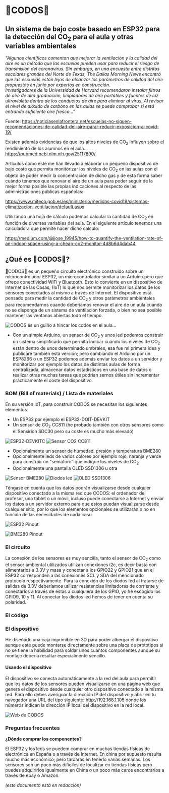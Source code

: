 # 💪CODOS💪

## Un sistema de bajo coste basado en ESP32 para la detección del CO<sub>2</sub> para el aula y otras variables ambientales

*"Algunos científicos comentan que mejorar la ventilación y la calidad del aire es un método que las escuelas pueden usar para reducir el riesgo de transmisión del coronavirus.
Sin embargo, en una encuesta entre distritos escolares grandes del Norte de Texas, The Dallas Morning News encontró que las escuelas están lejos de alcanzar los parámetros de calidad del aire propuestos en junio por expertos en construcción.  
Investigadores de la Universidad de Harvard recomendaron instalar filtros de aire de alta graduación, limpiadores de aire portátiles y fuentes de luz ultravioleta dentro de los conductos de aire para eliminar al virus.
Al revisar el nivel de dióxido de carbono en las aulas se puede comprobar si está entrando suficiente aire fresco..."*

Fuente: https://noticiasenlafrontera.net/escuelas-no-siguen-recomendaciones-de-calidad-del-aire-parar-reducir-exposicion-a-covid-19/


Existen además evidencias de que los altos niveles de CO<sub>2</sub> influyen sobre el rendimiento de los alumnos en el aula.
https://pubmed.ncbi.nlm.nih.gov/25117890/

Artículos cómo este me han llevado a elaborar un pequeño dispositivo de bajo coste que permita monitorizar los niveles de CO<sub>2</sub> en las aulas con el objeto de poder medir la concentración de dicho gas y de esta forma saber cuándo tenemos que renovar el aire de un aula para poder seguir de la mejor forma posible las propias indicaciones al respecto de las administraciones públicas españolas:

https://www.miteco.gob.es/es/ministerio/medidas-covid19/sistemas-climatizacion-ventilacion/default.aspx

Utilizando una hoja de cálculo podemos calcular la cantidad de CO<sub>2</sub>  en función de diversas variables del aula. En el siguiente artículo tenemos una calculadora que permite hacer dicho cálculo:

https://medium.com/@jjose_19945/how-to-quantify-the-ventilation-rate-of-an-indoor-space-using-a-cheap-co2-monitor-4d8b6d4dab44


## ¿Qué es 💪CODOS💪?

💪CODOS💪 es un pequeño circuito electrónico construido sobre un microcontrolador ESP32, un microcontrolador similar a un Arduino pero que ofrece conectividad WiFi y Bluetooth. Esto lo convierte en un dispositivo de Internet de las Cosas, (IoT) lo que nos permite monitorizar los datos de los sensores conectados al mismo a través de Internet. El dispositivo está pensado para medir la cantidad de CO<sub>2</sub> y otros parámetros ambientales para recomendarnos cuando deberíamos renovar el aire de un aula cuando no se disponga de un sistema de ventilación forzada, o bien no sea posible mantener las ventanas abiertas todo el tiempo.

![CODOS es un guiño a hincar los codos en el aula...](img/school_1810350a1-1.jpg)

* Con un simple Arduino, un sensor de CO<sub>2</sub> y unos led podemos construir un sistema simplificado que permita indicar cuando los niveles de CO<sub>2</sub> están dentro de unos determinado umbrales, esa fue mi primera idea y publicaré también esta versión; pero cambiando el Arduino por un ESP8266 o un ESP32 podemos además enviar los datos a un servidor y monitorizar por ejemplo los datos de distintas aulas de forma centralizada, almacenar datos estadísticos en una base de datos o realizar otras muchas tareas que podrían sernos útiles sin incrementar prácticamente el coste del dispositivo.

### BOM (Bill of materials) / Lista de materiales
En su versión IoT, para construir CODOS se necesitan los siguientes elementos:
- Un ESP32 por ejemplo el ESP32-DOIT-DEVKIT
- Un sensor de CO<sub>2</sub> CC811 (he probado también con otros sensores como el Sensirion SDC30 pero su coste es mucho más elevado)

![ESP32-DEVKITC](img/esp32-devkitc.jpg) ![Sensor CO2 CC811](img/CCS811.jpg)

- Opcionalmente un sensor de humedad, presión y temperatura BME280
- Opcionalmente leds de varios colores por ejemplo rojo, naranja y verde para construir un "semáforo" que indique los niveles de CO<sub>2</sub>
- Opcionalmente una pantalla OLED SSD1306 u otra

 ![Sensor BME280](img/bme280.jpg) ![Diodos led](img/leds.jpg) ![OLED SSD1306](img/OLED-SSD1306.jpg) 

Téngase en cuenta que los datos podrán visualizarse desde cualquier dispositivo conectado a la misma red que CODOS: el ordenador del profesor, una tablet o un móvil, incluso puede conectarse a Internet y enviar los datos a un servidor externo para que estos puedan visualizarse desde cualquier sitio, por lo que los elementos opcionales se utilizarán o no en función de las necesidades de cada caso.

![ESP32 Pinout](img/ESP32-DOIT-DEVKIT-V1-Board-Pinout-36-GPIOs.png)

![BME280 Pinout](img/BME280-Pinout-Temperature-Humidity-Barometric-Pressure-Sensor.png)



### El circuito
La conexión de los sensores es muy sencilla, tanto el sensor de CO<sub>2</sub> como el sensor ambiental utilizados utilizan conexiones i2c, es decir basta con alimentarlos a 3.3V y masa y conectar a los GPIO22 y GPIO21 que en el ESP32 corresponden a las conexiones SCL y SDA del mencionado protocolo respectivamente.
Para la conexión de los diodos led al tratarse de salidas de 3.3V deberíamos utilizar resistencias limitadoras de corriente y conectarlos a través de estas a cualquiera de los GPIO, yo he escogido los GPIO9, 10 y 11. Al conectar los diodos led hemos de tener en cuenta su polaridad.

### El código

### El dispositivo
He diseñado una caja imprimible en 3D para poder albergar el dispositivo aunque este puede montarse directamente sobre una placa de prototipos si no se tiene la habilidad para soldar unos cuantos componentes aunque su montaje debería resultar especialmente sencillo.

#### Usando el dispositivo
El dispositivo se conecta automáticamente a la red del aula para permitir que los datos de los sensores pueden visualizarse en una página web que genera el dispositivo desde cualquier otro dispositivo conectado a la misma red. Para ello debes averiguar la dirección IP del dispositivo y abrir en tu navegador una URL del tipo siguiente: http://192.168.1.105 dónde los números indican la dirección IP local del dispositivo en la red local. 

![Web de CODOS](img/Codos.png)

### Preguntas frecuentes

**¿Dónde comprar los componentes?**

El ESP32 y los leds se puedem comprar en muchas tiendas físicas de electrónica en España o a través de Internet. En china por supuesto resulta mucho más económico; pero tardarás en tenerlo varias semanas.
Los sensores son un poco más difíciles de localizar en tiendas físicas pero puedes adquirirlos igualmente en China o un poco más caros encontrarlos a través de ebay o Amazon.

*(este documento está en redacción)*